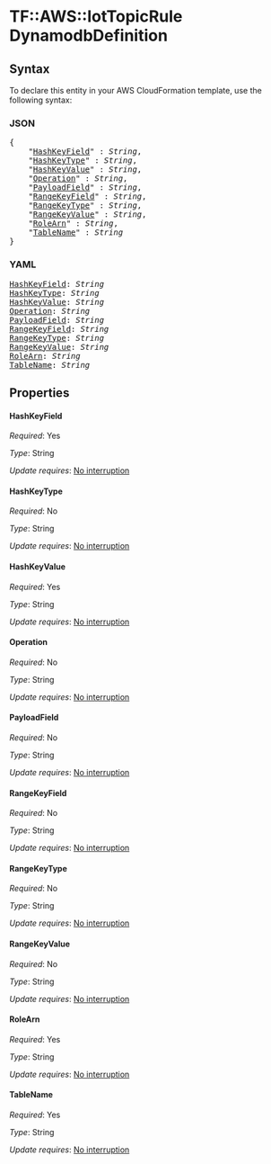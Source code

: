 # TF::AWS::IotTopicRule DynamodbDefinition

## Syntax

To declare this entity in your AWS CloudFormation template, use the following syntax:

### JSON

<pre>
{
    "<a href="#hashkeyfield" title="HashKeyField">HashKeyField</a>" : <i>String</i>,
    "<a href="#hashkeytype" title="HashKeyType">HashKeyType</a>" : <i>String</i>,
    "<a href="#hashkeyvalue" title="HashKeyValue">HashKeyValue</a>" : <i>String</i>,
    "<a href="#operation" title="Operation">Operation</a>" : <i>String</i>,
    "<a href="#payloadfield" title="PayloadField">PayloadField</a>" : <i>String</i>,
    "<a href="#rangekeyfield" title="RangeKeyField">RangeKeyField</a>" : <i>String</i>,
    "<a href="#rangekeytype" title="RangeKeyType">RangeKeyType</a>" : <i>String</i>,
    "<a href="#rangekeyvalue" title="RangeKeyValue">RangeKeyValue</a>" : <i>String</i>,
    "<a href="#rolearn" title="RoleArn">RoleArn</a>" : <i>String</i>,
    "<a href="#tablename" title="TableName">TableName</a>" : <i>String</i>
}
</pre>

### YAML

<pre>
<a href="#hashkeyfield" title="HashKeyField">HashKeyField</a>: <i>String</i>
<a href="#hashkeytype" title="HashKeyType">HashKeyType</a>: <i>String</i>
<a href="#hashkeyvalue" title="HashKeyValue">HashKeyValue</a>: <i>String</i>
<a href="#operation" title="Operation">Operation</a>: <i>String</i>
<a href="#payloadfield" title="PayloadField">PayloadField</a>: <i>String</i>
<a href="#rangekeyfield" title="RangeKeyField">RangeKeyField</a>: <i>String</i>
<a href="#rangekeytype" title="RangeKeyType">RangeKeyType</a>: <i>String</i>
<a href="#rangekeyvalue" title="RangeKeyValue">RangeKeyValue</a>: <i>String</i>
<a href="#rolearn" title="RoleArn">RoleArn</a>: <i>String</i>
<a href="#tablename" title="TableName">TableName</a>: <i>String</i>
</pre>

## Properties

#### HashKeyField

_Required_: Yes

_Type_: String

_Update requires_: [No interruption](https://docs.aws.amazon.com/AWSCloudFormation/latest/UserGuide/using-cfn-updating-stacks-update-behaviors.html#update-no-interrupt)

#### HashKeyType

_Required_: No

_Type_: String

_Update requires_: [No interruption](https://docs.aws.amazon.com/AWSCloudFormation/latest/UserGuide/using-cfn-updating-stacks-update-behaviors.html#update-no-interrupt)

#### HashKeyValue

_Required_: Yes

_Type_: String

_Update requires_: [No interruption](https://docs.aws.amazon.com/AWSCloudFormation/latest/UserGuide/using-cfn-updating-stacks-update-behaviors.html#update-no-interrupt)

#### Operation

_Required_: No

_Type_: String

_Update requires_: [No interruption](https://docs.aws.amazon.com/AWSCloudFormation/latest/UserGuide/using-cfn-updating-stacks-update-behaviors.html#update-no-interrupt)

#### PayloadField

_Required_: No

_Type_: String

_Update requires_: [No interruption](https://docs.aws.amazon.com/AWSCloudFormation/latest/UserGuide/using-cfn-updating-stacks-update-behaviors.html#update-no-interrupt)

#### RangeKeyField

_Required_: No

_Type_: String

_Update requires_: [No interruption](https://docs.aws.amazon.com/AWSCloudFormation/latest/UserGuide/using-cfn-updating-stacks-update-behaviors.html#update-no-interrupt)

#### RangeKeyType

_Required_: No

_Type_: String

_Update requires_: [No interruption](https://docs.aws.amazon.com/AWSCloudFormation/latest/UserGuide/using-cfn-updating-stacks-update-behaviors.html#update-no-interrupt)

#### RangeKeyValue

_Required_: No

_Type_: String

_Update requires_: [No interruption](https://docs.aws.amazon.com/AWSCloudFormation/latest/UserGuide/using-cfn-updating-stacks-update-behaviors.html#update-no-interrupt)

#### RoleArn

_Required_: Yes

_Type_: String

_Update requires_: [No interruption](https://docs.aws.amazon.com/AWSCloudFormation/latest/UserGuide/using-cfn-updating-stacks-update-behaviors.html#update-no-interrupt)

#### TableName

_Required_: Yes

_Type_: String

_Update requires_: [No interruption](https://docs.aws.amazon.com/AWSCloudFormation/latest/UserGuide/using-cfn-updating-stacks-update-behaviors.html#update-no-interrupt)

